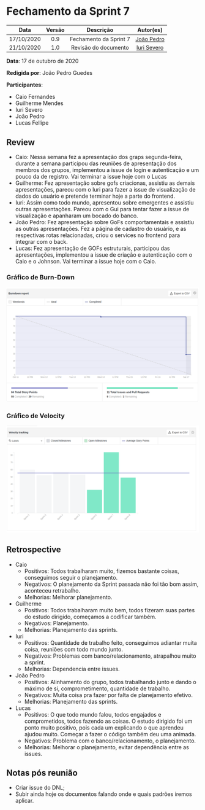 # Fechamento da Sprint 7

|    Data    | Versão |         Descrição         |           Autor(es)           |
| :--------: | :----: | :-----------------------: | :---------------------------: |
| 17/10/2020 |  0.9   | Fechamento da Sprint 7 | [João Pedro](https://github.com/sudjoao)  |
| 21/10/2020 |  1.0   | Revisão do documento | [Iuri Severo](https://github.com/iurisevero)|

**Data**: 17 de outubro de 2020

**Redigida por**: João Pedro Guedes

**Participantes**:
* Caio Fernandes
* Guilherme Mendes
* Iuri Severo
* João Pedro
* Lucas Fellipe

## Review

* Caio: Nessa semana fez a apresentação dos graps segunda-feira, durante a semana participou das reuniões de apresentação dos membros dos grupos, implementou a issue de login e autenticação e um pouco da de registro. Vai terminar a issue hoje com o Lucas
* Guilherme: Fez apresentação sobre gofs criacionas, assistiu as demais apresentações, pareou com o Iuri para fazer a issue de visualização de dados do usuário e pretende terminar hoje a parte do frontend.
* Iuri: Assim como todo mundo, apresentou sobre emergentes e assistiu outras apresentações. Pareou com o Gui para tentar fazer a issue de visualização e apanharam um bocado do banco.
* João Pedro: Fez apresentação sobre GoFs comportamentais e assistiu as outras apresentações. Fez a página de cadastro do usuário, e as respectivas rotas relacionadas, criou o services no frontend para integrar com o back.  
* Lucas: Fez apresentação de GOFs estruturais, participou das apresentações, implementou a issue de criação e autenticação com o Caio e o Johnson. Vai terminar a issue hoje com o Caio.

### Gráfico de Burn-Down

<img src="docs/Assets/Img/Sprints/BurnDownSprint7.png" alt="Burn-Down">

### Gráfico de Velocity

<img src="docs/Assets/Img/Sprints/VelocitySprint7.png" alt="Velocity">


## Retrospective

* Caio
    * Positivos: Todos trabalharam muito, fizemos bastante coisas, conseguimos seguir o planejamento.
    * Negativos: O planejamento da Sprint passada não foi tão bom assim, aconteceu retrabalho.
    * Melhorias: Melhorar planejamento.
* Guilherme
    * Positivos: Todos trabalharam muito bem, todos fizeram suas partes do estudo dirigido, começamos a codificar também.
    * Negativos: Planejamento.
    * Melhorias: Planejamento das sprints.
* Iuri
    * Positivos: Quantidade de trabalho feito, conseguimos adiantar muita coisa, reuniões com todo mundo junto.
    * Negativos: Problemas com banco/relacionamento, atrapalhou muito a sprint. 
    * Melhorias: Dependencia entre issues.
* João Pedro
    * Positivos: Alinhamento do grupo, todos trabalhando junto e dando o máximo de si, comprometimento, quantidade de trabalho.
    * Negativos: Muita coisa pra fazer por falta de planejamento efetivo.
    * Melhorias: Planejamento das sprints.
* Lucas
    * Positivos: O que todo mundo falou, todos engajados e comprometidos, todos fazendo as coisas. O estudo dirigido foi um ponto muito positivo, pois cada um explicando o que aprendeu ajudou muito. Começar a fazer o código também deu uma animada.
    * Negativos: Problema com o banco/relacionamento, o planejamento. 
    * Melhorias: Melhorar o planejamento, evitar dependência entre as issues.

## Notas pós reunião

* Criar issue do DNL;
* Subir ainda hoje os documentos falando onde e quais padrões iremos aplicar.